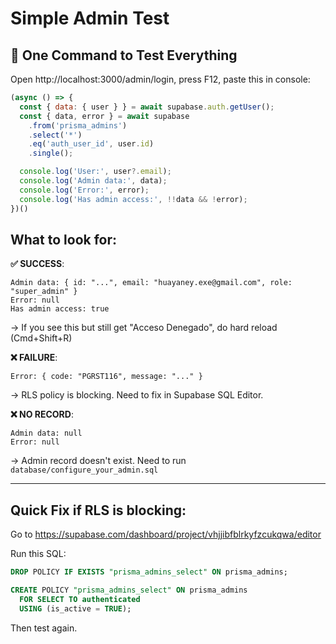 # Simple Admin Test

## 🎯 One Command to Test Everything

Open http://localhost:3000/admin/login, press F12, paste this in console:

```javascript
(async () => {
  const { data: { user } } = await supabase.auth.getUser();
  const { data, error } = await supabase
    .from('prisma_admins')
    .select('*')
    .eq('auth_user_id', user.id)
    .single();

  console.log('User:', user?.email);
  console.log('Admin data:', data);
  console.log('Error:', error);
  console.log('Has admin access:', !!data && !error);
})()
```

## What to look for:

**✅ SUCCESS**:
```
Admin data: { id: "...", email: "huayaney.exe@gmail.com", role: "super_admin" }
Error: null
Has admin access: true
```
→ If you see this but still get "Acceso Denegado", do hard reload (Cmd+Shift+R)

**❌ FAILURE**:
```
Error: { code: "PGRST116", message: "..." }
```
→ RLS policy is blocking. Need to fix in Supabase SQL Editor.

**❌ NO RECORD**:
```
Admin data: null
Error: null
```
→ Admin record doesn't exist. Need to run `database/configure_your_admin.sql`

---

## Quick Fix if RLS is blocking:

Go to https://supabase.com/dashboard/project/vhjjibfblrkyfzcukqwa/editor

Run this SQL:

```sql
DROP POLICY IF EXISTS "prisma_admins_select" ON prisma_admins;

CREATE POLICY "prisma_admins_select" ON prisma_admins
  FOR SELECT TO authenticated
  USING (is_active = TRUE);
```

Then test again.
